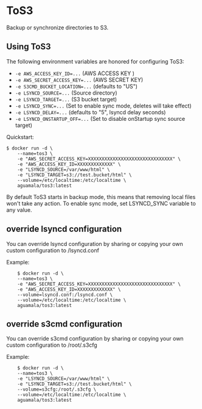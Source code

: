 # ToS3

Backup or synchronize directories to S3.

## Using ToS3

The following environment variables are honored for configuring ToS3:

-	`-e AWS_ACCESS_KEY_ID=...` (AWS ACCESS KEY )
-	`-e AWS_SECRET_ACCESS_KEY=...` (AWS SECRET KEY)
-	`-e S3CMD_BUCKET_LOCATION=...` (defaults to "US")
-	`-e LSYNCD_SOURCE=...` (Source directory)
-	`-e LSYNCD_TARGET=...` (S3 bucket target)
-	`-e LSYNCD_SYNC=...` (Set to enable sync mode, deletes will take effect)
-	`-e LSYNCD_DELAY=...` (defaults to "5", lsyncd delay seconds)
-	`-e LSYNCD_ONSTARTUP_OFF=...` (Set to disable onStartup sync source target)

Quickstart:

    $ docker run -d \
        --name=tos3 \
        -e "AWS_SECRET_ACCESS_KEY=XXXXXXXXXXXXXXXXXXXXXXXXXXXXXXX" \
        -e "AWS_ACCESS_KEY_ID=XXXXXXXXXXXXX" \
        -e "LSYNCD_SOURCE=/var/www/html" \
        -e "LSYNCD_TARGET=s3://test.bucket/html" \
        --volume=/etc/localtime:/etc/localtime \
        aguamala/tos3:latest


By default ToS3 starts in backup mode, this means
that removing local files won't take any action.
To enable sync mode, set LSYNCD_SYNC variable to any value.

## override lsyncd configuration

You can override lsyncd configuration by sharing or copying your own custom
configuration to /lsyncd.conf

Example:

		$ docker run -d \
        --name=tos3 \
        -e "AWS_SECRET_ACCESS_KEY=XXXXXXXXXXXXXXXXXXXXXXXXXXXXXXX" \
        -e "AWS_ACCESS_KEY_ID=XXXXXXXXXXXXX" \
        --volume=lsyncd.conf:/lsyncd.conf \
        --volume=/etc/localtime:/etc/localtime \
        aguamala/tos3:latest


## override s3cmd configuration

You can override s3cmd configuration by sharing or copying your own custom
configuration to /root/.s3cfg

Example:

		$ docker run -d \
        --name=tos3 \
        -e "LSYNCD_SOURCE=/var/www/html" \
        -e "LSYNCD_TARGET=s3://test.bucket/html" \
        --volume=s3cfg:/root/.s3cfg \
        --volume=/etc/localtime:/etc/localtime \
        aguamala/tos3:latest
